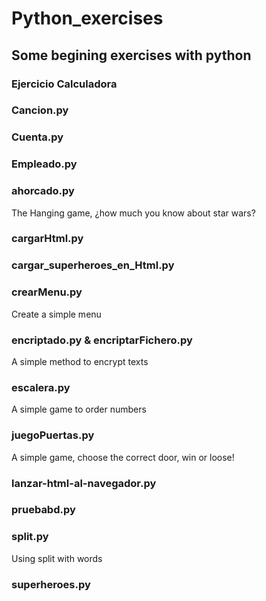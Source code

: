 # Python_exercises
## Some begining exercises with python
### Ejercicio Calculadora

### Cancion.py

### Cuenta.py

###	Empleado.py
	
###	ahorcado.py
The Hanging game, ¿how much you know about star wars?

###	cargarHtml.py

###	cargar_superheroes_en_Html.py

###	crearMenu.py
Create a simple menu

###	encriptado.py &	encriptarFichero.py
A simple method to encrypt texts

###	escalera.py
A simple game to order numbers

###	juegoPuertas.py
A simple game, choose the correct door, win or loose!

###	lanzar-html-al-navegador.py

###	pruebabd.py

###	split.py
Using split with words

###	superheroes.py
